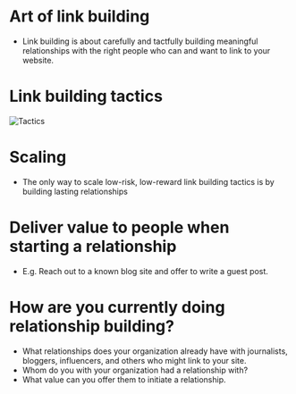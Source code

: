 # Art of link building
- Link building is about carefully and tactfully building meaningful relationships with the right people who can and want to link to your website. 


# Link building tactics
![Tactics]((../img/link-building-tactics.png))

# Scaling
- The only way to scale low-risk, low-reward link building tactics is by building lasting relationships

# Deliver value to people when starting a relationship
- E.g. Reach out to a known blog site and offer to write a guest post.

# How are you currently doing relationship building?
- What relationships does your organization already have with journalists, bloggers, influencers, and others who might link to your site. 
- Whom do you with your organization had a relationship with?
- What value can you offer them to initiate a relationship. 


